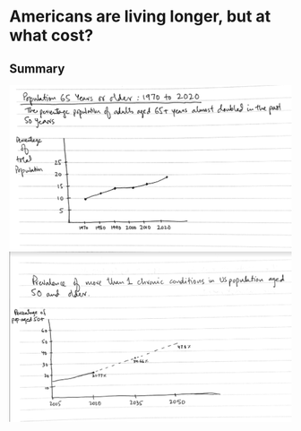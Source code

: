 # Americans are living longer, but at what cost?
## Summary

![Figure 1](elderly-pop.png)
![Figure 2](chronic-disease-elderly.png)



